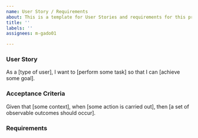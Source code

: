 ```yaml
---
name: User Story / Requirements
about: This is a template for User Stories and requirements for this project.
title: ''
labels: ''
assignees: m-gado01

---
```


### User Story
As a [type of user], I want to [perform some task] so that I can [achieve some goal].

### Acceptance Criteria
Given that [some context], when [some action is carried out], then [a set of observable outcomes should occur].

### Requirements
